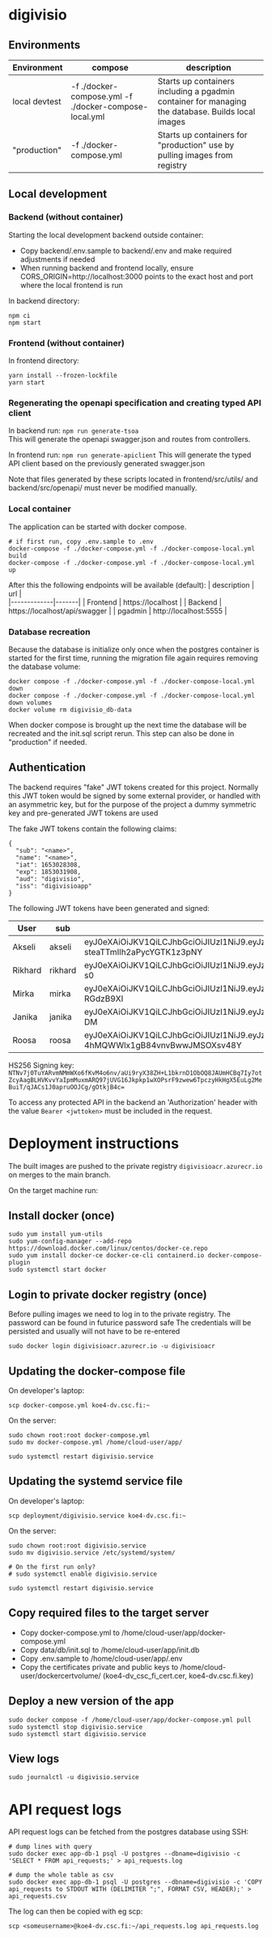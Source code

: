 # digivisio




## Environments

| Environment | compose |  description  |
|-------------|---------|---------------|
| local devtest   | -f ./docker-compose.yml -f ./docker-compose-local.yml  | Starts up containers including a pgadmin container for managing the database. Builds local images   |
| "production"   | -f ./docker-compose.yml  | Starts up containers for "production" use by pulling images from registry  |


## Local development

### Backend (without container)
Starting the local development backend outside container:   

- Copy backend/.env.sample to backend/.env and make required adjustments if needed
- When running backend and frontend locally, ensure CORS_ORIGIN=http://localhost:3000 points to the exact host and port where the local frontend is run

In backend directory:
```
npm ci
npm start
```


### Frontend (without container)

In frontend directory:
```
yarn install --frozen-lockfile
yarn start
```


### Regenerating the openapi specification and creating typed API client

In backend run: `npm run generate-tsoa`   
This will generate the openapi swagger.json and routes from controllers.

In frontend run: `npm run generate-apiclient`
This will generate the typed API client based on the previously generated swagger.json   
   
Note that files generated by these scripts located in frontend/src/utils/ and backend/src/openapi/ must never be modified manually.

### Local container
The application can be started with docker compose.   

```
# if first run, copy .env.sample to .env
docker-compose -f ./docker-compose.yml -f ./docker-compose-local.yml build
docker-compose -f ./docker-compose.yml -f ./docker-compose-local.yml up
```

After this the following endpoints will be available (default):
| description |  url |   
|-------------|-------|
| Frontend   | https://localhost  |
| Backend    | https://localhost/api/swagger  |
| pgadmin    | http://localhost:5555  |

### Database recreation
Because the database is initialize only once when the postgres container is started for the first time, running the migration file again requires removing the database volume:
```
docker compose -f ./docker-compose.yml -f ./docker-compose-local.yml down
docker compose -f ./docker-compose.yml -f ./docker-compose-local.yml down volumes
docker volume rm digivisio_db-data 
```

When docker compose is brought up the next time the database will be recreated and the init.sql script rerun.
This step can also be done in "production" if needed.

## Authentication
The backend requires "fake" JWT tokens created for this project. Normally this JWT token would be signed by some external provider, or handled with an asymmetric key, but for the purpose of the project a dummy symmetric key and pre-generated JWT tokens are used

The fake JWT tokens contain the following claims:
```
{
  "sub": "<name>",
  "name": "<name>",
  "iat": 1653028308,
  "exp": 1853031908,
  "aud": "digivisio",
  "iss": "digivisioapp"
}
```

The following JWT tokens have been generated and signed:   

| User | sub | JWT |
|------|-----|-----|
| Akseli | akseli  |   eyJ0eXAiOiJKV1QiLCJhbGciOiJIUzI1NiJ9.eyJzdWIiOiJha3NlbGkiLCJuYW1lIjoiQWtzZWxpIiwiaWF0IjoxNjUzMDI4MzA4LCJleHAiOjE4NTMwMzE5MDgsImF1ZCI6ImRpZ2l2aXNpbyIsImlzcyI6ImRpZ2l2aXNpb2FwcCJ9.6TKQnmiIs2JdmZcgW-steaTTmIlh2aPycYGTK1z3pNY   |
| Rikhard | rikhard  |  eyJ0eXAiOiJKV1QiLCJhbGciOiJIUzI1NiJ9.eyJzdWIiOiJyaWtoYXJkIiwibmFtZSI6IlJpa2hhcmQiLCJpYXQiOjE2NTMwMjgzMDgsImV4cCI6MTg1MzAzMTkwOCwiYXVkIjoiZGlnaXZpc2lvIiwiaXNzIjoiZGlnaXZpc2lvYXBwIn0.V5HL_Ky4OcZHe4F0gYhfhvKuccDKkB2IEWjAZoY3-s0   |
| Mirka | mirka  | eyJ0eXAiOiJKV1QiLCJhbGciOiJIUzI1NiJ9.eyJzdWIiOiJtaXJrYSIsIm5hbWUiOiJNaXJrYSIsImlhdCI6MTY1MzAyODMwOCwiZXhwIjoxODUzMDMxOTA4LCJhdWQiOiJkaWdpdmlzaW8iLCJpc3MiOiJkaWdpdmlzaW9hcHAifQ.aF0JhUxok_UQiKDbYoNm0R0y3E_H4AXlyk-RGdzB9XI  |
| Janika | janika  | eyJ0eXAiOiJKV1QiLCJhbGciOiJIUzI1NiJ9.eyJzdWIiOiJqYW5pa2EiLCJuYW1lIjoiSmFuaWthIiwiaWF0IjoxNjUzMDI4MzA4LCJleHAiOjE4NTMwMzE5MDgsImF1ZCI6ImRpZ2l2aXNpbyIsImlzcyI6ImRpZ2l2aXNpb2FwcCJ9.l2uYr99fOHWKrhAtwNQmEAsdm8LrE9el4rZc20sg-DM     |
| Roosa | roosa  |   eyJ0eXAiOiJKV1QiLCJhbGciOiJIUzI1NiJ9.eyJzdWIiOiJyb29zYSIsIm5hbWUiOiJyb29zYSIsImlhdCI6MTY1MzAyODMwOCwiZXhwIjoxODUzMDMxOTA4LCJhdWQiOiJkaWdpdmlzaW8iLCJpc3MiOiJkaWdpdmlzaW9hcHAifQ.d0waCtruX6oWr-4hMQWWlx1gB84vnvBwwJMSOXsv48Y    |

HS256 Signing key: `NTNv7j0TuYARvmNMmWXo6fKvM4o6nv/aUi9ryX38ZH+L1bkrnD1ObOQ8JAUmHCBq7Iy7otZcyAagBLHVKvvYaIpmMuxmARQ97jUVG16Jkpkp1wXOPsrF9zwew6TpczyHkHgX5EuLg2MeBuiT/qJACs1J0apruOOJCg/gOtkjB4c=`  

To access any protected API in the backend an 'Authorization' header with the value `Bearer <jwttoken>` must be included in the request.



# Deployment instructions

The built images are pushed to the private registry `digivisioacr.azurecr.io` on merges to the main branch.

On the target machine run:   

## Install docker (once)
```
sudo yum install yum-utils
sudo yum-config-manager --add-repo https://download.docker.com/linux/centos/docker-ce.repo
sudo yum install docker-ce docker-ce-cli containerd.io docker-compose-plugin
sudo systemctl start docker
```

## Login to private docker registry (once)
Before pulling images we need to log in to the private registry. The password can be found in futurice password safe
The credentials will be persisted and usually will not have to be re-entered

```
sudo docker login digivisioacr.azurecr.io -u digivisioacr
```

## Updating the docker-compose file

On developer's laptop:
```
scp docker-compose.yml koe4-dv.csc.fi:~
```

On the server:
```
sudo chown root:root docker-compose.yml
sudo mv docker-compose.yml /home/cloud-user/app/

sudo systemctl restart digivisio.service
```

## Updating the systemd service file

On developer's laptop:
```
scp deployment/digivisio.service koe4-dv.csc.fi:~
```

On the server:
```
sudo chown root:root digivisio.service
sudo mv digivisio.service /etc/systemd/system/

# On the first run only?
# sudo systemctl enable digivisio.service

sudo systemctl restart digivisio.service
```

## Copy required files to the target server
- Copy docker-compose.yml to /home/cloud-user/app/docker-compose.yml
- Copy data/db/init.sql to /home/cloud-user/app/init.db
- Copy .env.sample to /home/cloud-user/app/.env
- Copy the certificates private and public keys to /home/cloud-user/dockercertvolume/ (koe4-dv_csc_fi_cert.cer, koe4-dv.csc.fi.key)


## Deploy a new version of the app
```
sudo docker compose -f /home/cloud-user/app/docker-compose.yml pull
sudo systemctl stop digivisio.service
sudo systemctl start digivisio.service
```

## View logs

```
sudo journalctl -u digivisio.service
```


# API request logs
API request logs can be fetched from the postgres database using SSH:

```
# dump lines with query
sudo docker exec app-db-1 psql -U postgres --dbname=digivisio -c 'SELECT * FROM api_requests;' > api_requests.log

# dump the whole table as csv
sudo docker exec app-db-1 psql -U postgres --dbname=digivisio -c 'COPY api_requests to STDOUT WITH (DELIMITER ";", FORMAT CSV, HEADER);' > api_requests.csv
```

The log can then be copied with eg scp:
```
scp <someusername>@koe4-dv.csc.fi:~/api_requests.log api_requests.log
```